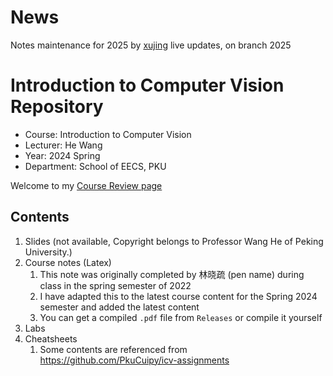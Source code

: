 # News
Notes maintenance for 2025 by [xujing](iculizhi.github.io) live updates, on branch 2025

# Introduction to Computer Vision Repository

- Course: Introduction to Computer Vision
- Lecturer: He Wang
- Year: 2024 Spring
- Department: School of EECS, PKU

Welcome to my [Course Review page](https://www.lyt0112.com/blog/course_review-zh)

## Contents

1. Slides (not available, Copyright belongs to Professor Wang He of Peking University.)
2. Course notes (Latex)
   1. This note was originally completed by 林晓疏 (pen name) during class in the spring semester of 2022
   2. I have adapted this to the latest course content for the Spring 2024 semester and added the latest content
   3. You can get a compiled `.pdf` file from `Releases` or compile it yourself
3. Labs
4. Cheatsheets
   1. Some contents are referenced from https://github.com/PkuCuipy/icv-assignments
